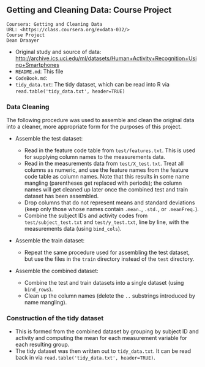 ## Getting and Cleaning Data: Course Project

```
Coursera: Getting and Cleaning Data
URL: <https://class.coursera.org/exdata-032/>
Course Project
Dean Draayer
```

* Original study and source of data: <http://archive.ics.uci.edu/ml/datasets/Human+Activity+Recognition+Using+Smartphones>
* `README.md`: This file
* `CodeBook.md`:
* `tidy_data.txt`: The tidy dataset, which can be read into R via `read.table('tidy_data.txt', header=TRUE)`


### Data Cleaning

The following procedure was used to assemble and clean the original data into a cleaner, more appropriate form for the purposes of this project.

* Assemble the test dataset:
    * Read in the feature code table from `test/features.txt`. This is used for supplying column names to the measurements data.
    * Read in the measurements data from `test/X_test.txt`. Treat all columns as numeric, and use the feature names from the feature code table as column names. Note that this results in some name mangling (parentheses get replaced with periods); the column names will get cleaned up later once the combined test and train dataset has been assembled.
    * Drop columns that do not represent means and standard deviations (keep only those whose names contain `.mean.`, `.std.`, or `.meanFreq.`).
    * Combine the subject IDs and activity codes from `test/subject_test.txt` and `test/y_test.txt`, line by line, with the measurements data (using `bind_cols`).

* Assemble the train dataset:
    * Repeat the same procedure used for assembling the test dataset, but use the files in the `train` directory instead of the `test` directory.

* Assemble the combined dataset:
    * Combine the test and train datasets into a single dataset (using `bind_rows`).
    * Clean up the column names (delete the `..` substrings introduced by name mangling).

### Construction of the tidy dataset

* This is formed from the combined dataset by grouping by subject ID and activity and computing the mean for each measurement variable for each resulting group.
* The tidy dataset was then written out to `tidy_data.txt`. It can be read back in via `read.table('tidy_data.txt', header=TRUE)`.
